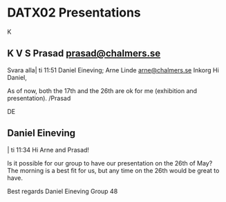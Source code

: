 # DATX02 Presentations

K
## K V S Prasad <prasad@chalmers.se>
   Svara alla|
ti 11:51
Daniel Eineving;
Arne Linde <arne@chalmers.se> 
Inkorg
Hi Daniel,

As of now, both the 17th and the 26th are ok for me (exhibition and presentation).
/Prasad
 
DE
## Daniel Eineving
 |
ti 11:34
Hi Arne and Prasad!

Is it possible for our group to have our presentation on the 26th of May? The morning is a best fit for us, but any time on the 26th would be great to have.
 
Best regards
Daniel Eineving
Group 48
